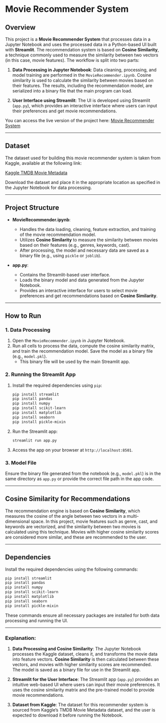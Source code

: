 # Movie Recommender System

## Overview

This project is a **Movie Recommender System** that processes data in a Jupyter Notebook and uses the processed data in a Python-based UI built with **Streamlit**. The recommendation system is based on **Cosine Similarity**, a technique commonly used to measure the similarity between two vectors (in this case, movie features). The workflow is split into two parts:

1. **Data Processing in Jupyter Notebook**: Data cleaning, processing, and model training are performed in the `MovieRecommender.ipynb`. Cosine similarity is used to calculate the similarity between movies based on their features. The results, including the recommendation model, are serialized into a binary file that the main program can load.
  
2. **User Interface using Streamlit**: The UI is developed using Streamlit (`app.py`), which provides an interactive interface where users can input their preferences and get movie recommendations.

You can access the live version of the project here: [Movie Recommender System](https://movierecommendation-wgbzf6btctioktz9zj9rjv.streamlit.app/)

---

## Dataset

The dataset used for building this movie recommender system is taken from Kaggle, available at the following link:

[Kaggle TMDB Movie Metadata](https://www.kaggle.com/datasets/tmdb/tmdb-movie-metadata)

Download the dataset and place it in the appropriate location as specified in the Jupyter Notebook for data processing.

---

## Project Structure

- **MovieRecommender.ipynb**: 
    - Handles the data loading, cleaning, feature extraction, and training of the movie recommendation model.
    - Utilizes **Cosine Similarity** to measure the similarity between movies based on their features (e.g., genres, keywords, cast).
    - After processing, the model and necessary data are saved as a binary file (e.g., using `pickle` or `joblib`).

- **app.py**: 
    - Contains the Streamlit-based user interface.
    - Loads the binary model and data generated from the Jupyter Notebook.
    - Provides an interactive interface for users to select movie preferences and get recommendations based on **Cosine Similarity**.

---

## How to Run

### 1. Data Processing

1. Open the `MovieRecommender.ipynb` in Jupyter Notebook.
2. Run all cells to process the data, compute the cosine similarity matrix, and train the recommendation model. Save the model as a binary file (e.g., `model.pkl`).
   - This binary file will be used by the main Streamlit app.

### 2. Running the Streamlit App

1. Install the required dependencies using `pip`:
   ```bash
   pip install streamlit
   pip install pandas
   pip install numpy
   pip install scikit-learn
   pip install matplotlib
   pip install seaborn
   pip install pickle-mixin
   ```

2. Run the Streamlit app:
   ```bash
   streamlit run app.py
   ```

3. Access the app on your browser at `http://localhost:8501`.

### 3. Model File

Ensure the binary file generated from the notebook (e.g., `model.pkl`) is in the same directory as `app.py` or provide the correct file path in the app code.

---

## Cosine Similarity for Recommendations

The recommendation engine is based on **Cosine Similarity**, which measures the cosine of the angle between two vectors in a multi-dimensional space. In this project, movie features such as genre, cast, and keywords are vectorized, and the similarity between two movies is calculated using this technique. Movies with higher cosine similarity scores are considered more similar, and these are recommended to the user.

---

## Dependencies

Install the required dependencies using the following commands:
```bash
pip install streamlit
pip install pandas
pip install numpy
pip install scikit-learn
pip install matplotlib
pip install seaborn
pip install pickle-mixin
```

These commands ensure all necessary packages are installed for both data processing and running the UI.

---


### Explanation:

1. **Data Processing and Cosine Similarity**: The Jupyter Notebook processes the Kaggle dataset, cleans it, and transforms the movie data into feature vectors. **Cosine Similarity** is then calculated between these vectors, and movies with higher similarity scores are recommended. The model is saved as a binary file for use in the Streamlit app.

2. **Streamlit for the User Interface**: The Streamlit app (`app.py`) provides an intuitive web-based UI where users can input their movie preferences. It uses the cosine similarity matrix and the pre-trained model to provide movie recommendations.

3. **Dataset from Kaggle**: The dataset for this recommender system is sourced from Kaggle’s TMDB Movie Metadata dataset, and the user is expected to download it before running the Notebook.

